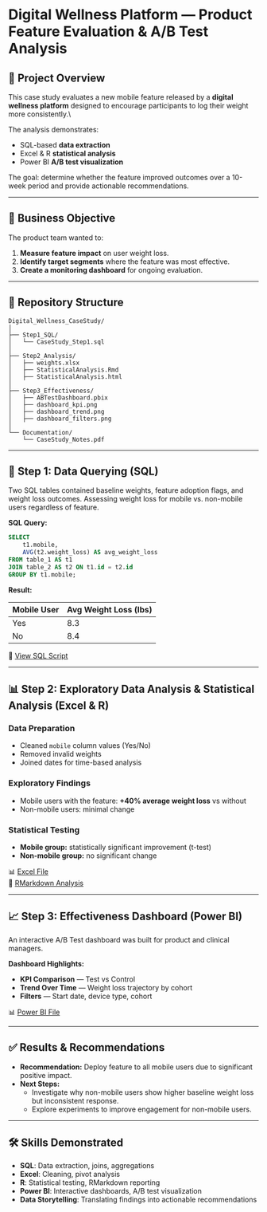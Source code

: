 # Digital Wellness Platform — Product Feature Evaluation & A/B Test Analysis

## 📌 Project Overview

This case study evaluates a new mobile feature released by a **digital wellness platform** designed to encourage participants to log their weight more consistently.\

The analysis demonstrates:

- SQL-based **data extraction**
- Excel & R **statistical analysis**
- Power BI **A/B test visualization**

The goal: determine whether the feature improved outcomes over a 10-week period and provide actionable recommendations.

---

## 🎯 Business Objective

The product team wanted to:

1. **Measure feature impact** on user weight loss.
2. **Identify target segments** where the feature was most effective.
3. **Create a monitoring dashboard** for ongoing evaluation.

---

## 📂 Repository Structure

```
Digital_Wellness_CaseStudy/
│
├── Step1_SQL/
│   └── CaseStudy_Step1.sql
│
├── Step2_Analysis/
│   ├── weights.xlsx
│   ├── StatisticalAnalysis.Rmd
│   ├── StatisticalAnalysis.html
│
├── Step3_Effectiveness/
│   ├── ABTestDashboard.pbix
│   ├── dashboard_kpi.png
│   ├── dashboard_trend.png
│   ├── dashboard_filters.png
│
└── Documentation/
    └── CaseStudy_Notes.pdf
```

---

## 🧩 Step 1: Data Querying (SQL)

Two SQL tables contained baseline weights, feature adoption flags, and weight loss outcomes. Assessing weight loss for mobile vs. non-mobile users regardless of feature.

**SQL Query:**

```sql
SELECT
    t1.mobile,
    AVG(t2.weight_loss) AS avg_weight_loss
FROM table_1 AS t1
JOIN table_2 AS t2 ON t1.id = t2.id
GROUP BY t1.mobile;
```

**Result:**

| Mobile User | Avg Weight Loss (lbs) |
| ----------- | --------------------- |
| Yes         | 8.3                   |
| No          | 8.4                   |

📄 [View SQL Script](Step1_SQL/CaseStudy_Step1.sql)

---

## 📊 Step 2: Exploratory Data Analysis & Statistical Analysis (Excel & R)

### Data Preparation

- Cleaned `mobile` column values (Yes/No)
- Removed invalid weights
- Joined dates for time-based analysis

### Exploratory Findings

- Mobile users with the feature: **+40% average weight loss** vs without
- Non-mobile users: minimal change

### Statistical Testing

- **Mobile group:** statistically significant improvement (t-test)
- **Non-mobile group:** no significant change

📊 [Excel File](Step2_Analysis/weights.xlsx)\
📜 [RMarkdown Analysis](Step2_Analysis/StatisticalAnalysis.Rmd)

---

## 📈 Step 3: Effectiveness Dashboard (Power BI)

An interactive A/B Test dashboard was built for product and clinical managers.

**Dashboard Highlights:**

- **KPI Comparison** — Test vs Control
- **Trend Over Time** — Weight loss trajectory by cohort
- **Filters** — Start date, device type, cohort



📊 [Power BI File](Step3_Effectiveness/ABTestDashboard.pbix)

---

## ✅ Results & Recommendations

- **Recommendation:** Deploy feature to all mobile users due to significant positive impact.
- **Next Steps:**
  - Investigate why non-mobile users show higher baseline weight loss but inconsistent response.
  - Explore experiments to improve engagement for non-mobile users.

---

## 🛠️ Skills Demonstrated

- **SQL**: Data extraction, joins, aggregations
- **Excel**: Cleaning, pivot analysis
- **R**: Statistical testing, RMarkdown reporting
- **Power BI**: Interactive dashboards, A/B test visualization
- **Data Storytelling**: Translating findings into actionable recommendations

